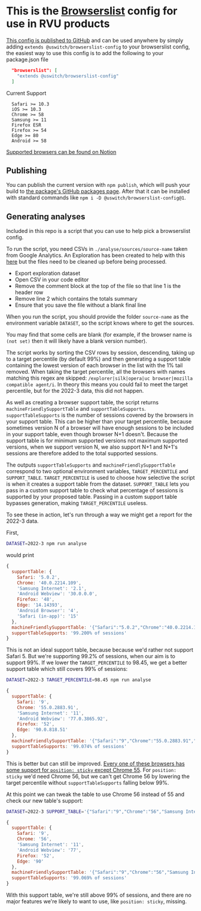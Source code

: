 # This is the [Browserslist](https://github.com/browserslist/browserslist) config for use in RVU products

[This config is published to GitHub](https://github.com/uswitch/browserslist-config/pkgs/npm/browserslist-config) and can be used anywhere by simply adding `extends @uswitch/browserslist-config` to your browserslist config, the easiest way to use this config is to add the following to your package.json file

```json
  "browserslist": [
    "extends @uswitch/browserslist-config"
  ]
```

Current Support

```
  Safari >= 10.3
  iOS >= 10.3
  Chrome >= 58
  Samsung >= 11
  Firefox ESR
  Firefox >= 54
  Edge >= 80
  Android >= 58
```

[Supported browsers can be found on Notion](https://www.notion.so/rvu/Browser-support-4f8c037f60ef4245a84d36913215e079)

## Publishing

You can publish the current version with `npm publish`, which will push your build to [the package's GitHub packages page](https://github.com/uswitch/browserslist-config/pkgs/npm/browserslist-config). After that it can be installed with standard commands like `npm i -D @uswitch/browserslist-config@1`.

## Generating analyses

Included in this repo is a script that you can use to help pick a browserslist config.

To run the script, you need CSVs in `./analyse/sources/source-name` taken from Google Analytics. An Exploration has been created to help with this [here](https://analytics.google.com/analytics/web/#/report/visitors-browser/a207299w265509p47160568/_u.date00=20221013&_u.date01=20230112/) but the files need to be cleaned up before being processed.

- Export exploration dataset
- Open CSV in your code editor
- Remove the comment block at the top of the file so that line 1 is the header row
- Remove line 2 which contains the totals summary
- Ensure that you save the file without a blank final line

When you run the script, you should provide the folder `source-name` as the environment variable `DATASET`, so the script knows where to get the sources.

You may find that some cells are blank (for example, if the browser name is `(not set)` then it will likely have a blank version number).

The script works by sorting the CSV rows by session, descending, taking up to a target percentile (by default 99%) and then generating a support table containing the lowest version of each browser in the list with the 1% tail removed. When taking the target percentile, all the browsers with names matching this regex are skipped: `/explorer|silk|opera|uc browser|mozilla compatible agent/i`. In theory this means you could fail to meet the target percentile, but for the 2022-3 data, this did not happen.

As well as creating a browser support table, the script returns `machineFriendlySupportTable` and `supportTableSupports`. `supportTableSupports` is the number of sessions covered by the browsers in your support table. This can be higher than your target percentile, because sometimes version N of a browser will have enough sessions to be included in your support table, even though browser N+1 doesn't. Because the support table is for minimum supported versions not maximum supported versions, when we support version N, we also support N+1 and N+1's sessions are therefore added to the total supported sessions.

The outputs `supportTableSupports` and `machineFriendlySupportTable` correspond to two optional environment variables, `TARGET_PERCENTILE` and `SUPPORT_TABLE`. `TARGET_PERCENTILE` is used to choose how selective the script is when it creates a support table from the dataset. `SUPPORT_TABLE` lets you pass in a custom support table to check what percentage of sessions is supported by your proposed table. Passing in a custom support table bypasses generation, making `TARGET_PERCENTILE` useless.

To see these in action, let's run through a way we might get a report for the 2022-3 data.

First,

```bash
DATASET=2022-3 npm run analyse
```

would print

```js
{
  supportTable: {
    Safari: '5.0.2',
    Chrome: '40.0.2214.109',
    'Samsung Internet': '2.1',
    'Android Webview': '30.0.0.0',
    Firefox: '48',
    Edge: '14.14393',
    'Android Browser': '4',
    'Safari (in-app)': '15'
  },
  machineFriendlySupportTable: '{"Safari":"5.0.2","Chrome":"40.0.2214.109","Samsung Internet":"2.1","Android Webview":"30.0.0.0","Firefox":"48","Edge":"14.14393","Android Browser":"4","Safari (in-app)":"15"}',
  supportTableSupports: '99.200% of sessions'
}
```

This is not an ideal support table, because because we'd rather not support Safari 5. But we're supporting 99.2% of sessions, when our aim is to support 99%. If we lower the `TARGET_PERCENTILE` to 98.45, we get a better support table which still covers 99% of sessions:

```bash
DATASET=2022-3 TARGET_PERCENTILE=98.45 npm run analyse
```

```js
{
  supportTable: {
    Safari: '9',
    Chrome: '55.0.2883.91',
    'Samsung Internet': '11',
    'Android Webview': '77.0.3865.92',
    Firefox: '52',
    Edge: '90.0.818.51'
  },
  machineFriendlySupportTable: '{"Safari":"9","Chrome":"55.0.2883.91","Samsung Internet":"11","Android Webview":"77.0.3865.92","Firefox":"52","Edge":"90.0.818.51"}',
  supportTableSupports: '99.074% of sessions'
}
```

This is better but can still be improved. [Every one of these browsers has some support for `position: sticky` except Chrome 55](https://caniuse.com/?compare=chrome+55,safari+9,firefox+52,opera+90,samsung+7.2-7.4&compareCats=all). For `position: sticky` we'd need Chrome 56, but we can't get Chrome 56 by lowering the target percentile without `supportTableSupports` falling below 99%.

At this point we can tweak the table to use Chrome 56 instead of 55 and check our new table's support:

```bash
DATASET=2022-3 SUPPORT_TABLE='{"Safari":"9","Chrome":"56","Samsung Internet":"11","Android Webview":"77","Firefox":"52","Edge":"90"}' npm run analyse
```

```js
{
  supportTable: {
    Safari: '9',
    Chrome: '56',
    'Samsung Internet': '11',
    'Android Webview': '77',
    Firefox: '52',
    Edge: '90'
  },
  machineFriendlySupportTable: '{"Safari":"9","Chrome":"56","Samsung Internet":"11","Android Webview":"77","Firefox":"52","Edge":"90"}',
  supportTableSupports: '99.069% of sessions'
}
```

With this support table, we're still above 99% of sessions, and there are no major features we're likely to want to use, like `position: sticky`, missing.
